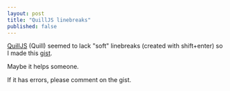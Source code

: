 ```yaml
---
layout: post
title: "QuillJS linebreaks"
published: false
---
```


[QuillJS](https://quilljs.com/) (Quill) seemed to lack "soft" linebreaks (created with shift+enter) so I made this [gist](https://gist.github.com/ile/ce2e56b2d96a5e2c66e04b0ac5e4d3f3). 

Maybe it helps someone.

If it has errors, please comment on the gist.
